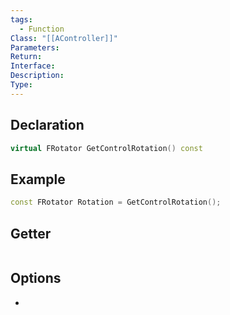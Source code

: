 ```yaml
---
tags:
  - Function
Class: "[[AController]]"
Parameters: 
Return: 
Interface: 
Description: 
Type:
---
```


## Declaration

```cpp
virtual FRotator GetControlRotation() const
```

## Example

```cpp
const FRotator Rotation = GetControlRotation();
```

## Getter

```cpp
```

## Options
- 